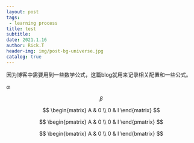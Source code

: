 ```yaml
---
layout: post
tags: 
 - learning process
title: test
subtitle: 
date: 2021.1.16
author: Rick.T
header-img: img/post-bg-universe.jpg
catalog: true
---
```


<head>
<script type="text/javascript" async src="//cdn.bootcss.com/mathjax/2.7.0/MathJax.js?config=TeX-AMS-MML_HTMLorMML"></script>
<script type="text/javascript" async src="https://cdnjs.cloudflare.com/ajax/libs/mathjax/2.7.1/MathJax.js?config=TeX-MML-AM_CHTML"></script>
<script>
 MathJax = {
 tex: {
 inlineMath: [['$', '$']],

 packages: ['base', 'newcommand', 'configMacros']
 },
 svg: {
 fontCache: 'global'
 }
 };
</script>
</head>

因为博客中需要用到一些数学公式，这篇blog就用来记录相关配置和一些公式。

$\alpha$

$$
\beta
$$

$$
\begin{matrix}
A & 0 \\
0 & I 
\end{matrix}
$$

$$
\begin{pmatrix}
A & 0 \\
0 & I 
\end{pmatrix}
$$

$$
\begin{bmatrix}
A & 0 \\
0 & I
 \end{bmatrix}
$$


